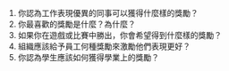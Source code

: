 1. 你認為工作表現優異的同事可以獲得什麼樣的獎勵？
2. 你最喜歡的獎勵是什麼？為什麼？
3. 如果你在遊戲或比賽中勝出，你會希望得到什麼樣的獎勵？
4. 組織應該給予員工何種獎勵來激勵他們表現更好？
5. 你認為學生應該如何獲得學業上的獎勵？